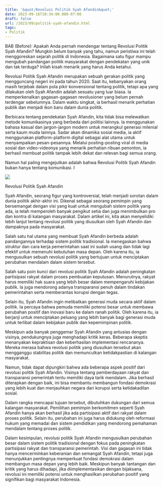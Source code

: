 ```yaml
---
title: '&quot;Revolusi Politik Syah Afandin&quot;'
date: 2023-09-16T10:34:00.000-07:00
draft: false
url: /2023/09/politik-syah-afandin.html
tags: 
- Politik
---
```


  

BAB (Before): Apakah Anda pernah mendengar tentang Revolusi Politik Syah Afandin? Mungkin belum banyak yang tahu, namun peristiwa ini telah menggoreskan sejarah politik di Indonesia. Bagaimana satu figur mampu mengubah pandangan politik masyarakat dengan pendekatan yang unik dan tak terduga? Inilah kisah menarik yang harus Anda ketahui.

  

Revolusi Politik Syah Afandin merupakan sebuah gerakan politik yang mengguncang negeri ini pada tahun 2020. Saat itu, kebanyakan orang masih terjebak dalam pola pikir konvensional tentang politik, tetapi apa yang dilakukan oleh Syah Afandin adalah sesuatu yang luar biasa. Ia memperkenalkan gagasan-gagasan revolusioner yang belum pernah terdengar sebelumnya. Dalam waktu singkat, ia berhasil menarik perhatian publik dan menjadi ikon baru dalam dunia politik.

  

Berbicara tentang pendekatan Syah Afandin, kita tidak bisa melewatkan metode komunikasinya yang berbeda dari politisi lainnya. Ia menggunakan bahasa kasual dan jargon-jargon modern untuk merangkul generasi milenial serta kaum muda lainnya. Sadar akan dinamika sosial media, ia aktif menggunakan platform-platform digital sebagai alat utama untuk menyampaikan pesan-pesannya. Melalui posting-posting viral di media sosial dan video-videonya yang menarik perhatian ribuan penonton, ia berhasil membuat politik tampak lebih dekat dan relevan bagi semua orang.

  

Namun hal paling mengejutkan adalah bahwa Revolusi Politik Syah Afandin bukan hanya tentang komunikasi. I

  

![](https://www.orbitdigitaldaily.com/wp-content/uploads/2022/01/WhatsApp-Image-2022-01-23-at-20.36.56.jpeg)

  

Revolusi Politik Syah Afandin

  

Syah Afandin, seorang figur yang kontroversial, telah menjadi sorotan dalam dunia politik akhir-akhir ini. Dikenal sebagai seorang pemimpin yang bersemangat dengan visi yang kuat untuk mengubah sistem politik yang ada, ia telah memperoleh banyak pengikut setia dan juga menimbulkan pro dan kontra di kalangan masyarakat. Dalam artikel ini, kita akan menyelidiki lebih lanjut tentang revolusi politik yang diusulkan oleh Syah Afandin dan dampaknya pada masyarakat.

  

Salah satu hal utama yang membuat Syah Afandin berbeda adalah pandangannya terhadap sistem politik tradisional. Ia menegaskan bahwa struktur dan cara kerja pemerintahan saat ini sudah usang dan tidak lagi efektif untuk memenuhi kebutuhan masa depan. Oleh karena itu, ia mengusulkan sebuah revolusi politik yang bertujuan untuk menciptakan perubahan mendalam dalam sistem tersebut.

  

Salah satu poin kunci dari revolusi politik Syah Afandin adalah peningkatan partisipasi rakyat dalam proses pembuatan keputusan. Menurutnya, rakyat harus memiliki hak suara yang lebih besar dalam mempengaruhi kebijakan publik. Ia juga mendorong adanya transparansi penuh dalam tindakan pemerintahan serta memberantas korupsi dengan tegas.

  

Selain itu, Syah Afandin ingin melibatkan generasi muda secara aktif dalam politik. Ia percaya bahwa pemuda memiliki potensi besar untuk membawa perubahan positif dan inovasi baru ke dalam ranah politik. Oleh karena itu, ia berjanji untuk menciptakan peluang yang lebih banyak bagi generasi muda untuk terlibat dalam kebijakan publik dan kepemimpinan politik.

  

Meskipun ada banyak penggemar Syah Afandin yang antusias dengan visinya, pendukungnya juga menghadapi kritik keras. Beberapa skeptis menanyakan kepraktisan dan keberhasilan implementasi rencananya. Mereka merasa bahwa revolusi politik yang diusulkan tersebut akan mengganggu stabilitas politik dan memunculkan ketidakpastian di kalangan masyarakat.

  

Namun, tidak dapat dipungkiri bahwa ada beberapa aspek positif dari revolusi politik Syah Afandin. Visinya tentang pemberdayaan rakyat dan transparansi pemerintah tentu memiliki daya tarik mendalam. Jika berhasil diterapkan dengan baik, ini bisa membantu membangun fondasi demokrasi yang lebih kuat dan menjauhkan negara dari korupsi serta ketidakadilan sosial.

  

Dalam rangka mencapai tujuan tersebut, dibutuhkan dukungan dari semua kalangan masyarakat. Pemilihan pemimpin berkomitmen seperti Syah Afandin hanya akan berhasil jika ada partisipasi aktif dari rakyat dalam proses politik. Selain itu, perubahan ini juga harus didukung oleh reformasi hukum yang memadai dan sistem pendidikan yang mendorong pemahaman mendalam tentang proses politik.

  

Dalam kesimpulan, revolusi politik Syah Afandin mengusulkan perubahan besar dalam sistem politik tradisional dengan fokus pada peningkatan partisipasi rakyat dan transparansi pemerintah. Visi dan gagasan ini tidak hanya mencerminkan keberanian dan semangat Syah Afandin, tetapi juga menunjukkan pentingnya memperkuat fondasi demokrasi dalam membangun masa depan yang lebih baik. Meskipun banyak tantangan dan kritik yang harus dihadapi, jika diimplementasikan dengan bijaksana, revolusi ini memiliki potensi untuk menghasilkan perubahan positif yang signifikan bagi masyarakat Indonesia.